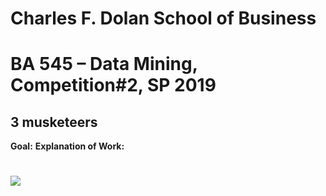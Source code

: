 # Charles F. Dolan School of Business

# BA 545 – Data Mining, Competition#2, SP 2019

## 3 musketeers

**Goal:** 
**Explanation of Work:**

#

**![](/Data_Dictionary_picture.JPEG)**
